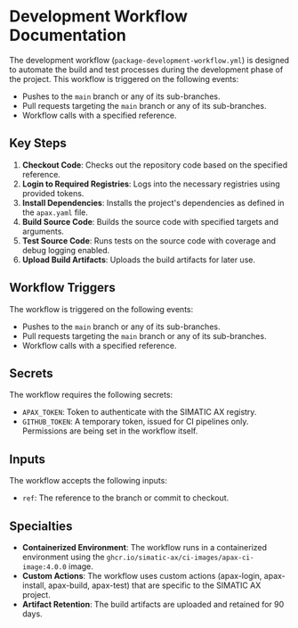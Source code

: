 # Development Workflow Documentation

The development workflow (`package-development-workflow.yml`) is designed to automate the build and test processes during the development phase of the project. This workflow is triggered on the following events:

- Pushes to the `main` branch or any of its sub-branches.
- Pull requests targeting the `main` branch or any of its sub-branches.
- Workflow calls with a specified reference.

## Key Steps

1. **Checkout Code**: Checks out the repository code based on the specified reference.
2. **Login to Required Registries**: Logs into the necessary registries using provided tokens.
3. **Install Dependencies**: Installs the project's dependencies as defined in the `apax.yaml` file.
4. **Build Source Code**: Builds the source code with specified targets and arguments.
5. **Test Source Code**: Runs tests on the source code with coverage and debug logging enabled.
6. **Upload Build Artifacts**: Uploads the build artifacts for later use.

## Workflow Triggers

The workflow is triggered on the following events:
- Pushes to the `main` branch or any of its sub-branches.
- Pull requests targeting the `main` branch or any of its sub-branches.
- Workflow calls with a specified reference.

## Secrets

The workflow requires the following secrets:
- `APAX_TOKEN`: Token to authenticate with the SIMATIC AX registry.
- `GITHUB_TOKEN`: A temporary token, issued for CI pipelines only. Permissions are being set in the workflow itself.

## Inputs

The workflow accepts the following inputs:
- `ref`: The reference to the branch or commit to checkout.

## Specialties

- **Containerized Environment**: The workflow runs in a containerized environment using the `ghcr.io/simatic-ax/ci-images/apax-ci-image:4.0.0` image.
- **Custom Actions**: The workflow uses custom actions (apax-login, apax-install, apax-build, apax-test) that are specific to the SIMATIC AX project.
- **Artifact Retention**: The build artifacts are uploaded and retained for 90 days.